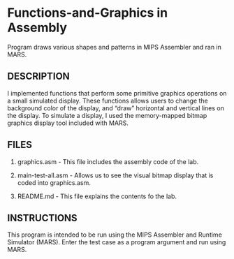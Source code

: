 # Functions-and-Graphics in Assembly
Program draws various shapes and patterns in MIPS Assembler and ran in MARS.
## DESCRIPTION
I implemented functions that perform some primitive graphics operations on a small simulated display. 
These functions allows users to change the background color of the display, and “draw” horizontal and vertical lines on the display.
To simulate a display, I used the memory-mapped bitmap graphics display tool included with MARS.

## FILES
1. graphics.asm - This file includes the assembly code of the lab.

2. main-test-all.asm - Allows us to see the visual bitmap display that is coded into graphics.asm.

3. README.md - This file explains the contents fo the lab.

## INSTRUCTIONS
This program is intended to be run using the MIPS Assembler and Runtime Simulator
(MARS). Enter the test case as a program argument and run using MARS.
